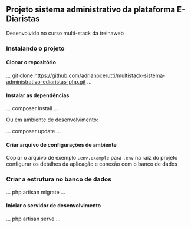 ## Projeto sistema administrativo da plataforma E-Diaristas

Desenvolvido no curso multi-stack da treinaweb

### Instalando o projeto

#### Clonar o repositório

...
git clone https://github.com/adrianocerutti/multistack-sistema-administrativo-ediaristas-php.git
...

#### Instalar as dependências

...
composer install
...

Ou em ambiente de desenvolvimento:

...
composer update
...

#### Criar arquivo de configurações de ambiente

Copiar o arquivo de exemplo `.env.example` para `.env` na raíz do projeto
configurar os detalhes da aplicação e conexão com o banco de dados

### Criar a estrutura no banco de dados

...
php artisan migrate
...

#### Iniciar o servidor de desenvolvimento

...
php artisan serve
...